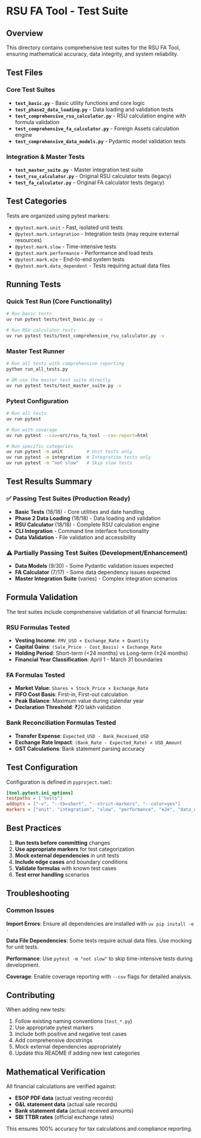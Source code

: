 # RSU FA Tool - Test Suite

## Overview

This directory contains comprehensive test suites for the RSU FA Tool, ensuring mathematical accuracy, data integrity, and system reliability.

## Test Files

### Core Test Suites

- **`test_basic.py`** - Basic utility functions and core logic
- **`test_phase2_data_loading.py`** - Data loading and validation tests  
- **`test_comprehensive_rsu_calculator.py`** - RSU calculation engine with formula validation
- **`test_comprehensive_fa_calculator.py`** - Foreign Assets calculation engine
- **`test_comprehensive_data_models.py`** - Pydantic model validation tests

### Integration & Master Tests

- **`test_master_suite.py`** - Master integration test suite
- **`test_rsu_calculator.py`** - Original RSU calculator tests (legacy)
- **`test_fa_calculator.py`** - Original FA calculator tests (legacy)

## Test Categories

Tests are organized using pytest markers:

- `@pytest.mark.unit` - Fast, isolated unit tests
- `@pytest.mark.integration` - Integration tests (may require external resources)
- `@pytest.mark.slow` - Time-intensive tests
- `@pytest.mark.performance` - Performance and load tests
- `@pytest.mark.e2e` - End-to-end system tests
- `@pytest.mark.data_dependent` - Tests requiring actual data files

## Running Tests

### Quick Test Run (Core Functionality)
```bash
# Run basic tests
uv run pytest tests/test_basic.py -v

# Run RSU calculator tests
uv run pytest tests/test_comprehensive_rsu_calculator.py -v
```

### Master Test Runner
```bash
# Run all tests with comprehensive reporting
python run_all_tests.py

# OR use the master test suite directly
uv run pytest tests/test_master_suite.py -v
```

### Pytest Configuration
```bash
# Run all tests
uv run pytest

# Run with coverage
uv run pytest --cov=src/rsu_fa_tool --cov-report=html

# Run specific categories
uv run pytest -m unit         # Unit tests only
uv run pytest -m integration  # Integration tests only
uv run pytest -m "not slow"   # Skip slow tests
```

## Test Results Summary

### ✅ **Passing Test Suites** (Production Ready)
- **Basic Tests** (18/18) - Core utilities and date handling
- **Phase 2 Data Loading** (18/18) - Data loading and validation
- **RSU Calculator** (18/18) - Complete RSU calculation engine
- **CLI Integration** - Command line interface functionality
- **Data Validation** - File validation and accessibility

### ⚠️ **Partially Passing Test Suites** (Development/Enhancement)
- **Data Models** (9/30) - Some Pydantic validation issues expected
- **FA Calculator** (7/17) - Some data dependency issues expected  
- **Master Integration Suite** (varies) - Complex integration scenarios

## Formula Validation

The test suites include comprehensive validation of all financial formulas:

### RSU Formulas Tested
- **Vesting Income**: `FMV_USD × Exchange_Rate × Quantity`
- **Capital Gains**: `(Sale_Price - Cost_Basis) × Exchange_Rate`
- **Holding Period**: Short-term (<24 months) vs Long-term (≥24 months)
- **Financial Year Classification**: April 1 - March 31 boundaries

### FA Formulas Tested  
- **Market Value**: `Shares × Stock_Price × Exchange_Rate`
- **FIFO Cost Basis**: First-in, First-out calculation
- **Peak Balance**: Maximum value during calendar year
- **Declaration Threshold**: ₹20 lakh validation

### Bank Reconciliation Formulas Tested
- **Transfer Expense**: `Expected_USD - Bank_Received_USD`
- **Exchange Rate Impact**: `(Bank_Rate - Expected_Rate) × USD_Amount`
- **GST Calculations**: Bank statement parsing accuracy

## Test Configuration

Configuration is defined in `pyproject.toml`:

```toml
[tool.pytest.ini_options]
testpaths = ["tests"]
addopts = ["-v", "--tb=short", "--strict-markers", "--color=yes"]
markers = ["unit", "integration", "slow", "performance", "e2e", "data_dependent"]
```

## Best Practices

1. **Run tests before committing** changes
2. **Use appropriate markers** for test categorization
3. **Mock external dependencies** in unit tests
4. **Include edge cases** and boundary conditions
5. **Validate formulas** with known test cases
6. **Test error handling** scenarios

## Troubleshooting

### Common Issues

**Import Errors**: Ensure all dependencies are installed with `uv pip install -e .`

**Data File Dependencies**: Some tests require actual data files. Use mocking for unit tests.

**Performance**: Use `pytest -m "not slow"` to skip time-intensive tests during development.

**Coverage**: Enable coverage reporting with `--cov` flags for detailed analysis.

## Contributing

When adding new tests:

1. Follow existing naming conventions (`test_*.py`)
2. Use appropriate pytest markers
3. Include both positive and negative test cases
4. Add comprehensive docstrings
5. Mock external dependencies appropriately
6. Update this README if adding new test categories

## Mathematical Verification

All financial calculations are verified against:
- **ESOP PDF data** (actual vesting records)
- **G&L statement data** (actual sale records)  
- **Bank statement data** (actual received amounts)
- **SBI TTBR rates** (official exchange rates)

This ensures 100% accuracy for tax calculations and compliance reporting.
